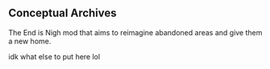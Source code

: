 ## Conceptual Archives
The End is Nigh mod that aims to reimagine abandoned areas and give them a new home.

idk what else to put here lol